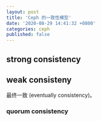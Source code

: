 ```yaml
---
layout: post
title: 'Ceph 的一致性模型'
date: '2020-08-29 14:41:32 +0800'
categories: ceph
published: false
---
```


## strong consistency

## weak consisteny

最终一致 (eventually consistency)。

### quorum consistency


[1]: https://ceph.com/wp-content/uploads/2016/08/weil-rados-pdsw07.pdf
[2]: http://madsys.cs.tsinghua.edu.cn/publications/ICPDS2016-zhang.pdf
[3]: http://composition.al/CMPS290S-2018-09/2018/12/12/diversifying-consistency-in-ceph.html
